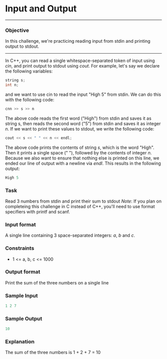 # Input and Output
---
### Objective
In this challenge, we're practicing reading input from stdin and printing output to stdout.

---

In C++, you can read a single whitespace-separated token of input using *cin*, and print output to stdout using *cout*. For example, let's say we declare the following variables:

```C++
string s;
int n;
```

and we want to use cin to read the input "High 5" from stdin. We can do this with the following code:

```C++
cnn >> s >> n
```

The above code reads the first word ("High") from stdin and saves it as string s, then reads the second word ("5") from stdin and saves it as integer *n*. If we want to print these values to stdout, we write the following code:

```C++
cout << s << " " << n << endl;
```

The above code prints the contents of string *s*, which is the word "High". Then it prints a single space (" "), followed by the contents of integer *n*. Because we also want to ensure that nothing else is printed on this line, we ended our line of output with a newline via *endl*. This results in the following output:

```C++
High 5
```

### Task
Read 3 numbers from stdin and print their sum to stdout
*Note*: If you plan on completeing this challenge in C instead of C++, you'll need to use format specifiers with printf and scanf.

### Input format
A single line containing 3 space-separated integers: *a*, *b* and *c*.

### Constraints
- 1 <= a, b, c <= 1000

### Output format
Print the sum of the three numbers on a single line

### Sample Input
```C++
1 2 7
```

### Sample Output
```C++
10
```

### Explanation
The sum of the three numbers is 1 + 2 + 7 = 10

